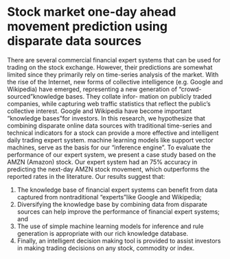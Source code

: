 # Stock market one-day ahead movement prediction using disparate data sources
There are several commercial financial expert systems that can be used for trading on the stock exchange. However, their predictions are somewhat limited since they primarily rely on time-series analysis of the market. With the rise of the Internet, new forms of collective intelligence (e.g. Google and Wikipedia) have emerged, representing a new generation of “crowd-sourced”knowledge bases. They collate infor- mation on publicly traded companies, while capturing web traffic statistics that reflect the public’s collective interest. Google and Wikipedia have become important “knowledge bases”for investors. In this research, we hypothesize that combining disparate online data sources with traditional time-series and technical indicators for a stock can provide a more effective and intelligent daily trading expert system. machine learning models like support vector machines, serve as the basis for our “inference engine”. To evaluate the performance of our expert system, we present a case study based on the AMZN (Amazon) stock. Our expert system had an 75% accuracy in predicting the next-day AMZN stock movement, which outperforms the reported rates in the literature. Our results suggest that: 
1. The knowledge base of financial expert systems can benefit from data captured from nontraditional “experts”like Google and Wikipedia;
2. Diversifying the knowledge base by combining data from disparate sources can help improve the performance of financial expert systems; and 
3. The use of simple machine learning models for inference and rule generation is appropriate with our rich knowledge database. 
4. Finally, an intelligent decision making tool is provided to assist investors in making trading decisions on any stock, commodity or index.

